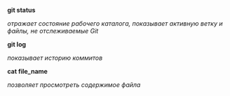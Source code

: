 **git status**

*отражает состояние рабочего каталога, показывает активную ветку и файлы, не отслеживаемые Git*

**git log**

*показывает историю коммитов*

**cat file_name**

*позволяет просмотреть содержимое файла*

